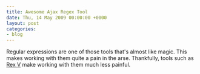 ```yaml
---
title: Awesome Ajax Regex Tool
date: Thu, 14 May 2009 00:00:00 +0000
layout: post
categories:
- blog
---
```


Regular expressions are one of those tools that's almost like magic. This makes working with them quite a pain in the arse. Thankfully, tools such as [Rex V](http://www.rexv.org/) make working with them much less painful.



